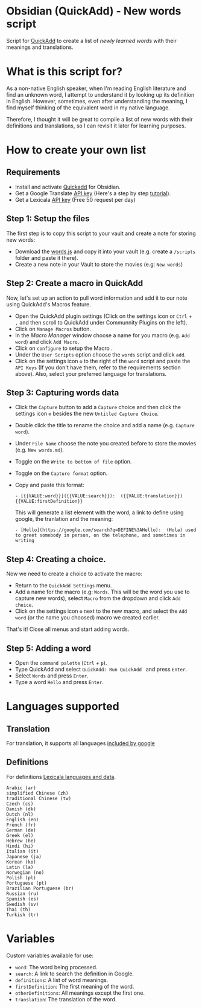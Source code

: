# Obsidian (QuickAdd) - New words script
Script for [QuickAdd](https://github.com/chhoumann/quickadd/) to create a list of *newly learned words* with their meanings and translations.

# What is this script for?
As a non-native English speaker, when I'm reading English literature and find an unknown word, I attempt to understand it by looking up its definition in English. However, sometimes, even after understanding the meaning, I find myself thinking of the equivalent word in my native language.

Therefore, I thought it will be great to compile a list of new words with their definitions and translations, so I can revisit it later for learning purposes.

# How to create your own list
## Requirements

- Install and activate [Quickadd](https://obsidian.md/plugins?id=quickadd) for Obsidian.
- Get a Google Translate [API key](https://cloud.google.com/translate/docs/setup) (Here's a step by step [tutorial](https://translatepress.com/docs/automatic-translation/generate-google-api-key/)).
- Get a Lexicala [API key](https://rapidapi.com/kdictionaries/api/lexicala1) (Free 50 request per day)

## Step 1: Setup the files

The first step is to copy this script to your vault and create a note for storing new words:

- Download the [words.js](https://github.com/lemachinarbo/new-words-obsidian-quickadd/blob/main/words.js) and copy it into your vault (e.g. create a  `/scripts` folder and paste it there).
- Create a new note in your Vault to store the movies (e.g: `New words`)

## Step 2: Create a macro in QuickAdd

Now, let's set up an action to pull word information and add it to our note using QuickAdd's Macros feature.

- Open the QuickAdd plugin settings (Click on the settings icon or `Ctrl` + `,` and then scroll to QuickAdd under Communnity Plugins on the left).
- Click on `Manage Macros` button.
- In the _Macro Manager_ window choose a name for you macro (e.g. `Add word`) and click `Add Macro`.
- Click on `configure` to setup the Macro .
- Under the `User Scripts` option choose the `words` script and click `add`.
- Click on the settings icon `⚙️` to the right of the `word` script and paste the `API Keys` (If you don't have them, refer to the requirements section above). Also, select your preferred language for translations.


## Step 3: Capturing words data

- Click the `Capture` button to add a `Capture` choice and then click the settings icon `⚙️` besides the new `Untitled Capture Choice`.
- Double click the title to rename the choice and add a name (e.g. `Capture word`).
- Under `File Name` choose the note you created  before to store the movies (e.g. `New words.md`).
- Toggle on the `Write to bottom of file` option.
- Toggle on the `Capture format` option.
- Copy and paste this format:
    ```
    - [{{VALUE:word}}]({{VALUE:search}}):  ({{VALUE:translation}}) {{VALUE:firstDefinition}}
    ```
    This will generate a list element with the word, a link to define using google, the tranlation and the meaning: 

    ```
    - [Hello](https://google.com/search?q=DEFINE%3AHello):  (Hola) used to greet somebody in person, on the telephone, and sometimes in writing
    ```

## Step 4: Creating a choice.

Now we need to create a choice to activate the macro:

- Return to the `QuickAdd Settings` menu. 
- Add a name for the macro (e.g: `Words`. This will be the word you use to capture new words), select `Macro` from the dropdown and click `Add choice`.
- Click on the settings icon `⚙️` next to the new macro, and select the  `Add word` (or the name you choosed) macro we created earlier. 

That's it! Close all menus and start adding words.

## Step 5: Adding a word

- Open the `command palette` (`Ctrl` + `p`).
- Type QuickAdd and select `QuickAdd: Run QuickAdd ` and press `Enter`.
- Select `Words` and press `Enter`.
- Type a word `Hello` and press `Enter`.

# Languages supported

## Translation
For translation, it supports all languages [included by google](https://cloud.google.com/translate/docs/languages)

## Definitions
For definitions [Lexicala languages and data](https://api.lexicala.com/documentation/).

```
Arabic (ar)
simplified Chinese (zh)
traditional Chinese (tw)
Czech (cs)
Danish (dk)
Dutch (nl)
English (en)
French (fr)
German (de)
Greek (el)
Hebrew (he)
Hindi (hi)
Italian (it)
Japanese (ja)
Korean (ko)
Latin (la)
Norwegian (no)
Polish (pl)
Portuguese (pt)
Brazilian Portuguese (br)
Russian (ru)
Spanish (es)
Swedish (sv)
Thai (th)
Turkish (tr)
```

# Variables

Custom variables available for use:

- `word`: The word being processed.
- `search`: A link to search the definition in Google.
- `definitions`: A list of word meanings.
- `firstDefinition`: The first meaning of the word.
- `otherDefinitions`: All meanings except the first one.
- `translation`: The translation of the word.